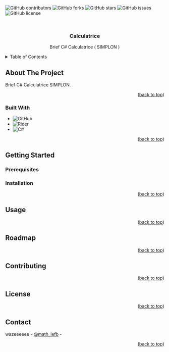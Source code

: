 ![GitHub contributors](https://img.shields.io/github/contributors/MrLkuch/RepoTemplate?style=for-the-badge)
![GitHub forks](https://img.shields.io/github/forks/MrLkuch/RepoTemplate?style=for-the-badge)
![GitHub stars](https://img.shields.io/github/stars/MrLkuch/RepoTemplate?style=for-the-badge)
![GitHub issues](https://img.shields.io/github/issues/MrLkuch/RepoTemplate?style=for-the-badge)
![GitHub license](https://img.shields.io/github/license/MrLkuch/RepoTemplate?style=for-the-badge)

<a name="readme-top"></a>


<!-- PROJECT LOGO -->
<br />
<div align="center">

<h3 align="center">Calculatrice</h3>

  <p align="center">
    Brief C# Calculatrice ( SIMPLON )
  </p>
</div>



<!-- TABLE OF CONTENTS -->
<details>
  <summary>Table of Contents</summary>
  <ol>
    <li>
      <a href="#about-the-project">About The Project</a>
      <ul>
        <li><a href="#built-with">Built With</a></li>
      </ul>
    </li>
    <li>
      <a href="#getting-started">Getting Started</a>
    </li>
    <li><a href="#contact">Contact</a></li>
  </ol>
</details>



<!-- ABOUT THE PROJECT -->
## About The Project

Brief C# Calculatrice SIMPLON.

<p align="right">(<a href="#readme-top">back to top</a>)</p>



### Built With

- ![GitHub](https://img.shields.io/badge/github-%23121011.svg?style=for-the-badge&logo=github&logoColor=white)
- ![Rider]([https://img.shields.io/badge/Visual%20Studio%20Code-0078d7.svg?style=for-the-badge&logo=visual-studio-code&logoColor=white](https://img.shields.io/badge/Rider-000000?style=for-the-badge&logo=Rider&logoColor=white))
- ![C#]([https://shields.io/badge/TypeScript-3178C6?logo=TypeScript&logoColor=FFF&style=flat-square](https://img.shields.io/badge/C%23-239120?style=for-the-badge&logo=c-sharp&logoColor=white))

<p align="right">(<a href="#readme-top">back to top</a>)</p>



<!-- GETTING STARTED -->
## Getting Started


### Prerequisites


### Installation


<p align="right">(<a href="#readme-top">back to top</a>)</p>



<!-- USAGE EXAMPLES -->
## Usage


<p align="right">(<a href="#readme-top">back to top</a>)</p>



<!-- ROADMAP -->
## Roadmap


<p align="right">(<a href="#readme-top">back to top</a>)</p>



<!-- CONTRIBUTING -->
## Contributing


<p align="right">(<a href="#readme-top">back to top</a>)</p>



<!-- LICENSE -->
## License


<p align="right">(<a href="#readme-top">back to top</a>)</p>



<!-- CONTACT -->
## Contact

wazeeeeee - [@math_lefb](https://twitter.com/math_lefb) -

<p align="right">(<a href="#readme-top">back to top</a>)</p>

